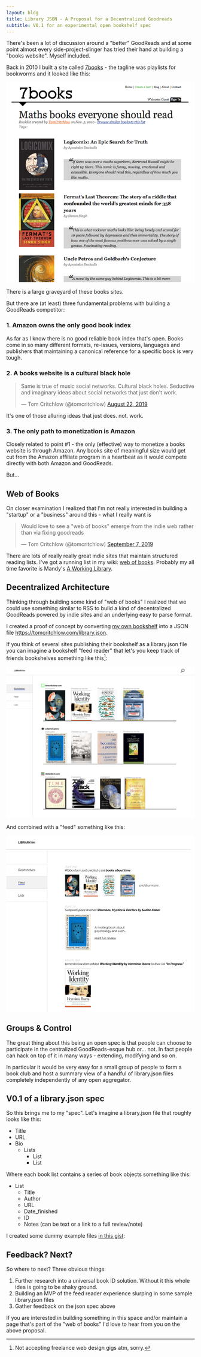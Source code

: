 ```yaml
---
layout: blog
title: Library JSON - A Proposal for a Decentralized Goodreads
subtitle: V0.1 for an experimental open bookshelf spec
---
```


There's been a lot of discussion around a "better" GoodReads and at some point almost every side-project-slinger has tried their hand at building a "books website". Myself included.

Back in 2010 I built a site called [7books](https://tomcritchlow.com/projects/7books/) - the tagline was playlists for bookworms and it looked like this:

![](/images/projects/7books.png)

There is a large graveyard of these books sites.

But there are (at least) three fundamental problems with building a GoodReads competitor:

### 1. Amazon owns the only good book index

As far as I know there is no good reliable book index that's open. Books come in so many different formats, re-issues, versions, languages and publishers that maintaining a canonical reference for a specific book is very tough.

### 2. A books website is a cultural black hole

<blockquote class="twitter-tweet"><p lang="en" dir="ltr">Same is true of music social networks. Cultural black holes. Seductive and imaginary ideas about social networks that just don&#39;t work.</p>&mdash; Tom Critchlow (@tomcritchlow) <a href="https://twitter.com/tomcritchlow/status/1164386179187433472?ref_src=twsrc%5Etfw">August 22, 2019</a></blockquote> <script async src="https://platform.twitter.com/widgets.js" charset="utf-8"></script>

It's one of those alluring ideas that just does. not. work.

### 3. The only path to monetization is Amazon

Closely related to point #1 - the only (effective) way to monetize a books website is through Amazon. Any books site of meaningful size would get cut from the Amazon affiliate program in a heartbeat as it would compete directly with both Amazon and GoodReads.

But...

## Web of Books

On closer examination I realized that I'm not really interested in building a "startup" or a "business" around this - what I really want is 

<blockquote class="twitter-tweet" data-conversation="none"><p lang="en" dir="ltr">Would love to see a &quot;web of books&quot; emerge from the indie web rather than via fixing goodreads</p>&mdash; Tom Critchlow (@tomcritchlow) <a href="https://twitter.com/tomcritchlow/status/1170340177702785024?ref_src=twsrc%5Etfw">September 7, 2019</a></blockquote> <script async src="https://platform.twitter.com/widgets.js" charset="utf-8"></script>

There are lots of really really great indie sites that maintain structured reading lists. I've got a running list in my wiki: [web of books](https://tomcritchlow.com/wiki/books/bookshelves/). Probably my all time favorite is Mandy's [A Working Library](https://aworkinglibrary.com/).

## Decentralized Architecture

Thinking through building some kind of "web of books" I realized that we could use something similar to RSS to build a kind of decentralized GoodReads powered by indie sites and an underlying easy to parse format.

I created a proof of concept by converting [my own bookshelf](https://tomcritchlow.com/wiki/books/books-read/) into a JSON file <https://tomcritchlow.com/library.json>.

If you think of several sites publishing their bookshelf as a library.json file you can imagine a bookshelf "feed reader" that let's you keep track of friends bookshelves something like this[^loldesign]:

[^loldesign]: Not accepting freelance web design gigs atm, sorry.

![](/images/library-json.png)

And combined with a "feed" something like this:

![](/images/library-json-feed.png)

## Groups & Control

The great thing about this being an open spec is that people can choose to participate in the centralized GoodReads-esque hub or... not. In fact people can hack on top of it in many ways - extending, modifying and so on.

In particular it would be very easy for a small group of people to form a book club and host a summary view of a handful of library.json files completely independently of any open aggregator.

## V0.1 of a library.json spec

So this brings me to my "spec". Let's imagine a library.json file that roughly looks like this:

- Title
- URL
- Bio
    - Lists
        - List
        - List

Where each book list contains a series of book objects something like this:

- List
    - Title
    - Author
    - URL
    - Date_finished
    - ID
    - Notes (can be text or a link to a full review/note)

I created some dummy example files [in this gist](https://gist.github.com/tomcritchlow/a4a9c8064a97a997fbbad4c338748173):

<script src="https://gist.github.com/tomcritchlow/a4a9c8064a97a997fbbad4c338748173.js"></script>

## Feedback? Next?

So where to next? Three obvious things:

1. Further research into a universal book ID solution. Without it this whole idea is going to be shaky ground.
2. Building an MVP of the feed reader experience slurping in some sample library.json files
3. Gather feedback on the json spec above

If you are interested in building something in this space and/or maintain a page that's part of the "web of books" I'd love to hear from you on the above proposal.


